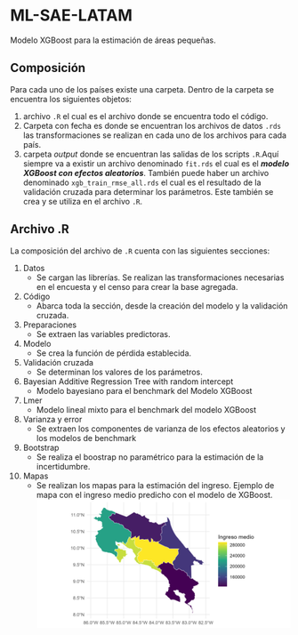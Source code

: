 # ML-SAE-LATAM
Modelo XGBoost para la estimación de áreas pequeñas.

## Composición

Para cada uno de los países existe una carpeta. Dentro de la carpeta se encuentra los siguientes objetos:

1. archivo `.R` el cual es el archivo donde se encuentra todo el código.
2. Carpeta con fecha es donde se encuentran los archivos de datos `.rds` las transformaciones se realizan en cada uno de los archivos para cada país.
3. carpeta *output* donde se encuentran las salidas de los scripts `.R`.Aquí siempre va a existir un archivo denominado `fit.rds` el cual es el ***modelo XGBoost con efectos aleatorios***. 
También puede haber un archivo denominado `xgb_train_rmse_all.rds` el cual es el resultado de la validación cruzada para determinar los parámetros. Este también se crea y se utiliza en el archivo `.R`.

## Archivo .R

La composición del archivo de `.R` cuenta con las siguientes secciones:

1. Datos
    - Se cargan las librerías. Se realizan las transformaciones necesarias en el encuesta y el censo para crear la base agregada. 
2. Código
    - Abarca toda la sección, desde la creación del modelo y la validación cruzada. 
3. Preparaciones
    - Se extraen las variables predictoras.
4. Modelo
    - Se crea la función de pérdida establecida.
5. Validación cruzada
    - Se determinan los valores de los parámetros.
6. Bayesian Additive Regression Tree with random intercept
    - Modelo bayesiano para el benchmark del Modelo XGBoost
7. Lmer
    - Modelo lineal mixto para el benchmark del modelo XGBoost
8. Varianza y error
    - Se extraen los componentes de varianza de los efectos aleatorios y los modelos de benchmark
9. Bootstrap
    - Se realiza el boostrap no paramétrico para la estimación de la incertidumbre.
10. Mapas
    - Se realizan los mapas para la estimación del ingreso. 
Ejemplo de mapa con el ingreso medio predicho con el modelo de XGBoost.
    ![mapa](CRI/output/mapa.png)

